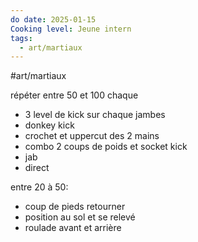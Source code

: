 ```yaml
---
do date: 2025-01-15
Cooking level: Jeune intern
tags:
  - art/martiaux
---
```


#art/martiaux


répéter entre 50 et 100 chaque
- 3 level de kick sur chaque jambes
- donkey kick
- crochet et uppercut des 2 mains
- combo 2 coups de poids et socket kick
- jab 
- direct


entre 20 à 50:
- coup de pieds retourner
- position au sol et se relevé
- roulade avant et arrière

